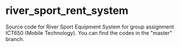 # river_sport_rent_system

Source code for River Sport Equipment System for group assignment ICT650 (Mobile Technology). You can find the codes in the "master" branch.
